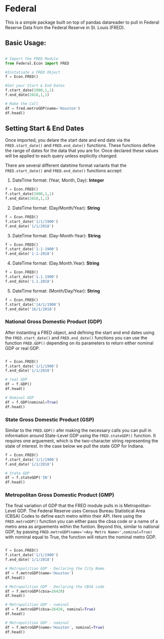 # Federal

This is a simple package built on top of pandas datareader to pull in Federal Reserve Data from the Federal Reserve in St. Louis (FRED). 

## Basic Usage:

```python

# Import the FRED Module
from Federal.Econ import FRED

#Instatiate a FRED Object
f = Econ.FRED()

#Set your Start & End Dates
f.start_date(1900,1,1)
f.end_date(2018,1,1)

# Make the Call
df = fred.metroGDP(name='Houston')
df.head()

```

## Setting Start & End Dates 

Once imported, you delare the start date and end date via the `FRED.start_date()` and `FRED.end_date()` functions. These functions define the range of dates for the data that you are for. Once declared these values will be applied to each query unless explicitly changed. 

There are several different datetime format variants that the `FRED.start_date()` and `FRED.end_date()` functions accept: 

1. DateTime format: (Year, Month, Day): **Integer**
```python
f = Econ.FRED()
f.start_date(1900,1,1)
f.end_date(2018,1,1)
```

2. DateTime format: (Day/Month/Year): **String**
```python
f = Econ.FRED()
f.start_date('1/1/1900')
f.end_date('1/1/2018')
```

3. DateTime format: (Day-Month-Year): **String**
```python
f = Econ.FRED()
f.start_date('1-1-1900')
f.end_date('1-1-2018')
```

4. DateTime format: (Day.Month.Year): **String**
```python
f = Econ.FRED()
f.start_date('1.1.1900')
f.end_date('1.1.2018')
```

5. DateTime format: (Month/Day/Year): **String**
```python
f = Econ.FRED()
f.start_date('14/1/1900')
f.end_date('16/1/2018')
```

### National Gross Domestic Product (GDP) 

After instanting a FRED object, and defining the start and end dates using the `FRED.start_date()` and `FRED.end_date()` functions you can use the function `FRED.GDP()` depending on its parameters to return either nominal GDP or real GDP. 

```python

f = Econ.FRED()
f.start_date('1/1/1900')
f.end_date('1/1/2018')

# real GDP
df = f.GDP()
df.head()

# Nominal GDP
df = f.GDP(nominal=True)
df.head()
```

### State Gross Domestic Product (GSP)

Similar to the `FRED.GDP()` afer making the necessary calls you can pull in information around State-Level GDP using the `FRED.stateGDP()` function. It requires one arguement, which is the two-character string representing the state of interest. In the case below we pull the state GDP for Indiana. 

```python
f = Econ.FRED()
f.start_date('1/1/1900')
f.end_date('1/1/2018')

# State GDP
df = f.stateGDP('IN')
df.head()
```

### Metropolitan Gross Domestic Product (GMP)

The final variation of GDP that the FRED module pulls in is Metropolitan-Level GDP. The Federal Reserve uses Census Bureau Statistical Area (CBSA) Codes to define each metro within their API. Here using the `FRED.metroGDP()` function you can either pass the cbsa code or a name of a metro area as arguements within the funtion. Beyond this, similar to national GDP, by passing `FRED.metroGDP(name='<Any Metro Name>',nominal=True)` with nominal equal to True, the function will return the nominal metro GDP. 


```python

f = Econ.FRED()
f.start_date('1/1/1900')
f.end_date('1/1/2018')

# Metropolitian GDP - Declaring the City Name
df = f.metroGDP(name='Houston')
df.head()

# Metropolitian GDP - Declaring the CBSA code
df = f.metroGDP(cbsa=26420)
df.head()

# Metropolitian GDP - nominal
df = f.metroGDP(cbsa=26420, nominal=True)
df.head()

# Metropolitian GDP - nominal
df = f.metroGDP(name='Houston', nominal=True)
df.head()
```
